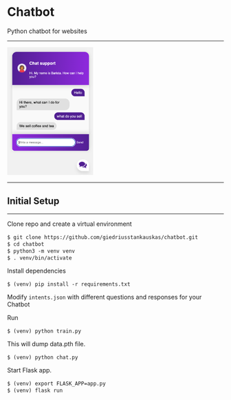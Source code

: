 # Chatbot
 Python chatbot for websites
<hr>
<img src="readme_images/scrshot1.png" alt="screenshot" width="200"/>
<hr>

## Initial Setup
<hr>

Clone repo and create a virtual environment
```
$ git clone https://github.com/giedriusstankauskas/chatbot.git
$ cd chatbot
$ python3 -m venv venv
$ . venv/bin/activate
```
Install dependencies
```
$ (venv) pip install -r requirements.txt
```
Modify `intents.json` with different questions and responses for your Chatbot

Run
```
$ (venv) python train.py
```
This will dump data.pth file.
```
$ (venv) python chat.py
```

Start Flask app.
```
$ (venv) export FLASK_APP=app.py
$ (venv) flask run
```